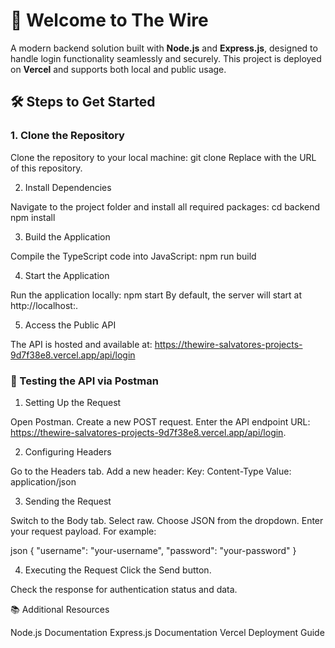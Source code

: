 # 🚀 Welcome to **The Wire**
A modern backend solution built with **Node.js** and **Express.js**, designed to handle login functionality seamlessly and securely. This project is deployed on **Vercel** and supports both local and public usage.

## 🛠️ **Steps to Get Started**

### **1. Clone the Repository**

Clone the repository to your local machine:
git clone <repository-url>
Replace <repository-url> with the URL of this repository.

2. Install Dependencies

Navigate to the project folder and install all required packages:
cd backend
npm install

3. Build the Application

Compile the TypeScript code into JavaScript:
npm run build

4. Start the Application

Run the application locally:
npm start
By default, the server will start at http://localhost:<port>.

5. Access the Public API

The API is hosted and available at:
https://thewire-salvatores-projects-9d7f38e8.vercel.app/api/login


### 🧪 Testing the API via Postman

1. Setting Up the Request

Open Postman.
Create a new POST request.
Enter the API endpoint URL: https://thewire-salvatores-projects-9d7f38e8.vercel.app/api/login.

2. Configuring Headers

Go to the Headers tab.
Add a new header:
Key: Content-Type
Value: application/json


3. Sending the Request

Switch to the Body tab.
Select raw.
Choose JSON from the dropdown.
Enter your request payload. For example:

json
{
    "username": "your-username",
    "password": "your-password"
}

4. Executing the Request
Click the Send button.

Check the response for authentication status and data.

📚 Additional Resources

Node.js Documentation
Express.js Documentation
Vercel Deployment Guide